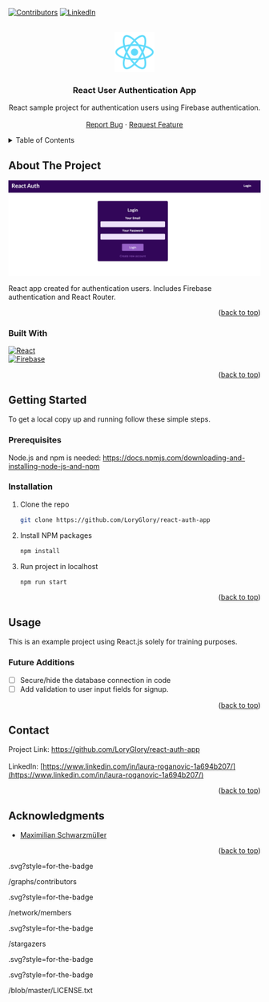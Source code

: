 <!-- Improved compatibility of back to top link: See: https://github.com/othneildrew/Best-README-Template/pull/73 -->
<a name="readme-top"></a>
<!--
*** Thanks for checking out the Best-README-Template. If you have a suggestion
*** that would make this better, please fork the repo and create a pull request
*** or simply open an issue with the tag "enhancement".
*** Don't forget to give the project a star!
*** Thanks again! Now go create something AMAZING! :D
-->



<!-- PROJECT SHIELDS -->
<!--
*** I'm using markdown "reference style" links for readability.
*** Reference links are enclosed in brackets [ ] instead of parentheses ( ).
*** See the bottom of this document for the declaration of the reference variables
*** for contributors-url, forks-url, etc. This is an optional, concise syntax you may use.
*** https://www.markdownguide.org/basic-syntax/#reference-style-links
-->
[![Contributors][contributors-shield]][contributors-url]
[![LinkedIn][linkedin-shield]][linkedin-url]


<!-- PROJECT LOGO -->
<br />
<div align="center">
  <a href="https://github.com/LoryGlory/react-auth-app
">
    <img src="public/logo192.png" alt="Logo" width="80" height="80">
  </a>

<h3 align="center">React User Authentication App</h3>

  <p align="center">
    React sample project for authentication users using Firebase authentication.
    <br />
    <br />
    <a href="https://github.com/LoryGlory/react-auth-app
">Report Bug</a>
    ·
    <a href="https://github.com/LoryGlory/react-auth-app
">Request Feature</a>
  </p>
</div>



<!-- TABLE OF CONTENTS -->
<details>
  <summary>Table of Contents</summary>
  <ol>
    <li>
      <a href="#about-the-project">About The Project</a>
      <ul>
        <li><a href="#built-with">Built With</a></li>
      </ul>
    </li>
    <li>
      <a href="#getting-started">Getting Started</a>
      <ul>
        <li><a href="#prerequisites">Prerequisites</a></li>
        <li><a href="#installation">Installation</a></li>
      </ul>
    </li>
    <li><a href="#usage">Usage</a></li> 
    <li><a href="#contact">Contact</a></li>
    <li><a href="#acknowledgments">Acknowledgments</a></li>
  </ol>
</details>



<!-- ABOUT THE PROJECT -->

## About The Project

[![Product Name Screen Shot][product-screenshot]](https://example.com)

React app created for authentication users. Includes Firebase authentication and React Router.
<p align="right">(<a href="#readme-top">back to top</a>)</p>

### Built With

[![React][React.js]][React-url]
<br/>
[![Firebase][Firebase]][Firebase-url]

<p align="right">(<a href="#readme-top">back to top</a>)</p>



<!-- GETTING STARTED -->

## Getting Started

To get a local copy up and running follow these simple steps.

### Prerequisites

Node.js and npm is needed:
[https://docs.npmjs.com/downloading-and-installing-node-js-and-npm
](https://docs.npmjs.com/downloading-and-installing-node-js-and-npm
)

### Installation

1. Clone the repo
   ```sh
   git clone https://github.com/LoryGlory/react-auth-app

   ```
2. Install NPM packages
   ```sh
   npm install
   ```
3. Run project in localhost
   ```sh
   npm run start
   ```

<p align="right">(<a href="#readme-top">back to top</a>)</p>



<!-- USAGE EXAMPLES -->

## Usage

This is an example project using React.js solely for training purposes.


<!-- Possible additions -->

### Future Additions


- [ ] Secure/hide the database connection in code
- [ ] Add validation to user input fields for signup. 
<p align="right">(<a href="#readme-top">back to top</a>)</p>


<!-- CONTACT -->

## Contact

Project Link: [https://github.com/LoryGlory/react-auth-app
](https://github.com/LoryGlory/react-auth-app
)
<br/><br/>
LinkedIn: [https://www.linkedin.com/in/laura-roganovic-1a694b207/](https://www.linkedin.com/in/laura-roganovic-1a694b207/)
<p align="right">(<a href="#readme-top">back to top</a>)</p>


<!-- ACKNOWLEDGMENTS -->

## Acknowledgments

* []() [Maximilian Schwarzmüller ](https://github.com/academind)

<p align="right">(<a href="#readme-top">back to top</a>)</p>



<!-- MARKDOWN LINKS & IMAGES -->
<!-- https://www.markdownguide.org/basic-syntax/#reference-style-links -->

[contributors-shield]: https://img.shields.io/github/contributors/LoryGlory/react-auth-app
.svg?style=for-the-badge

[contributors-url]: https://github.com/LoryGlory/react-auth-app
/graphs/contributors

[forks-shield]: https://img.shields.io/github/forks/LoryGlory/react-auth-app
.svg?style=for-the-badge

[forks-url]: https://github.com/LoryGlory/react-auth-app
/network/members

[stars-shield]: https://img.shields.io/github/stars/LoryGlory/react-auth-app
.svg?style=for-the-badge

[stars-url]: https://github.com/LoryGlory/react-auth-app
/stargazers

[issues-shield]: https://img.shields.io/github/issues/LoryGlory/react-auth-app
.svg?style=for-the-badge

[issues-url]: https://github.com/LoryGlory/react-auth-app


[license-shield]: https://img.shields.io/github/license/LoryGlory/react-auth-app
.svg?style=for-the-badge

[license-url]: https://github.com/LoryGlory/react-auth-app
/blob/master/LICENSE.txt

[linkedin-shield]: https://img.shields.io/badge/-LinkedIn-black.svg?style=for-the-badge&logo=linkedin&colorB=555

[linkedin-url]: https://www.linkedin.com/in/laura-roganovic-1a694b207/

[product-screenshot]: public/screenshot.png

[Next.js]: https://img.shields.io/badge/next.js-000000?style=for-the-badge&logo=nextdotjs&logoColor=white

[Next-url]: https://nextjs.org/

[React.js]: https://img.shields.io/badge/React-20232A?style=for-the-badge&logo=react&logoColor=61DAFB

[React-url]: https://reactjs.org/

[Vue.js]: https://img.shields.io/badge/Vue.js-35495E?style=for-the-badge&logo=vuedotjs&logoColor=4FC08D

[Vue-url]: https://vuejs.org/

[Angular.io]: https://img.shields.io/badge/Angular-DD0031?style=for-the-badge&logo=angular&logoColor=white

[Angular-url]: https://angular.io/

[Svelte.dev]: https://img.shields.io/badge/Svelte-4A4A55?style=for-the-badge&logo=svelte&logoColor=FF3E00

[Svelte-url]: https://svelte.dev/

[Laravel.com]: https://img.shields.io/badge/Laravel-FF2D20?style=for-the-badge&logo=laravel&logoColor=white

[Laravel-url]: https://laravel.com

[Bootstrap.com]: https://img.shields.io/badge/Bootstrap-563D7C?style=for-the-badge&logo=bootstrap&logoColor=white

[Bootstrap-url]: https://getbootstrap.com

[JQuery.com]: https://img.shields.io/badge/jQuery-0769AD?style=for-the-badge&logo=jquery&logoColor=white

[JQuery-url]: https://jquery.com

[Firebase]: https://img.shields.io/badge/Firebase-039BE5?style=for-the-badge&logo=Firebase&logoColor=white

[Firebase-url]: https://firebase.google.com/

[MongoDB]: https://img.shields.io/badge/MongoDB-%234ea94b.svg?style=for-the-badge&logo=mongodb&logoColor=white

[MongoDB-url]: https://www.mongodb.com/

